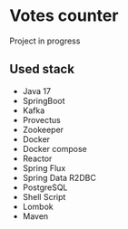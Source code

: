 # **Votes counter**

Project in progress


## **Used stack**
- Java 17
- SpringBoot
- Kafka
- Provectus
- Zookeeper
- Docker
- Docker compose
- Reactor
- Spring Flux
- Spring Data R2DBC
- PostgreSQL
- Shell Script
- Lombok
- Maven

